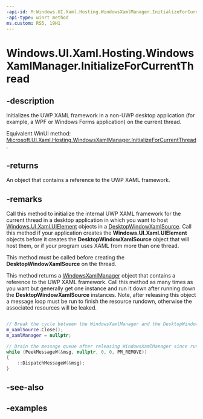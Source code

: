 ```yaml
---
-api-id: M:Windows.UI.Xaml.Hosting.WindowsXamlManager.InitializeForCurrentThread
-api-type: winrt method
ms.custom: RS5, 19H1
---
```


<!-- Method syntax.
public WindowsXamlManager WindowsXamlManager.InitializeForCurrentThread()
-->

# Windows.UI.Xaml.Hosting.WindowsXamlManager.InitializeForCurrentThread

## -description
Initializes the UWP XAML framework in a non-UWP desktop application (for example, a WPF or Windows Forms application) on the current thread.

Equivalent WinUI method: [Microsoft.UI.Xaml.Hosting.WindowsXamlManager.InitializeForCurrentThread](/windows/winui/api/microsoft.ui.xaml.hosting.windowsxamlmanager.initializeforcurrentthread).

## -returns
An object that contains a reference to the UWP XAML framework.

## -remarks
Call this method to initialize the internal UWP XAML framework for the current thread in a desktop application in which you want to host [Windows.UI.Xaml.UIElement](../windows.ui.xaml/uielement.md) objects in a [DesktopWindowXamlSource](desktopwindowxamlsource.md). Call this method if your application creates the **Windows.UI.Xaml.UIElement** objects before it creates the **DesktopWindowXamlSource** object that will host them, or if your program uses XAML from more than one thread. 

This method must be called before creating the **DesktopWindowXamlSource** on the thread.

This method returns a [WindowsXamlManager](windowsxamlmanager.md) object that contains a reference to the UWP XAML framework. Call this method as many times as you want but generally get one instance and run it down after running down the **DesktopWindowXamlSource** instances. Note, after releasing this object a message loop must be run to finish the resource rundown, otherwise the associated resources will be leaked.

```cpp

// Break the cycle between the WindowsXamlManager and the DesktopWindowXamlSource.
m_xamlSource.Close();
m_xamlManager = nullptr;

// Drain the message queue after releasing WindowsXamlManager since rundown is async
while (PeekMessageW(&msg, nullptr, 0, 0, PM_REMOVE))
{
    ::DispatchMessageW(&msg);
}
```

## -see-also

## -examples
